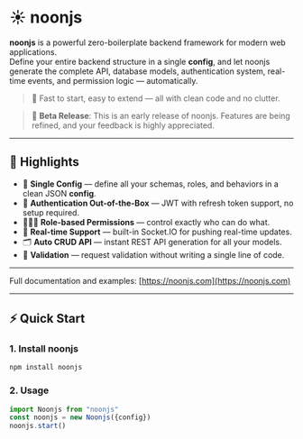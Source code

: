 # ☀️ noonjs

**noonjs** is a powerful zero-boilerplate backend framework for modern web applications.  
Define your entire backend structure in a single **config**, and let noonjs generate the complete API, database models, authentication system, real-time events, and permission logic — automatically.

> 🚀 Fast to start, easy to extend — all with clean code and no clutter.  

> 🔧 **Beta Release**: This is an early release of noonjs. Features are being refined, and your feedback is highly appreciated.

---

## 🌟 Highlights

- 🧩 **Single Config** — define all your schemas, roles, and behaviors in a clean JSON **config**.
- 🔐 **Authentication Out-of-the-Box** — JWT with refresh token support, no setup required.
- 🧑‍🤝‍🧑 **Role-based Permissions** — control exactly who can do what.
- 🔄 **Real-time Support** — built-in Socket.IO for pushing real-time updates.
- 🗂 **Auto CRUD API** — instant REST API generation for all your models.
- 🧪 **Validation** — request validation without writing a single line of code.
---

Full documentation and examples: [https://noonjs.com](https://noonjs.com)

---

## ⚡ Quick Start

### 1. Install noonjs

```bash
npm install noonjs
```
### 2. Usage
```js
import Noonjs from "noonjs"
const noonjs = new Noonjs({config})
noonjs.start()
```